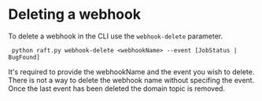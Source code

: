 # Deleting a webhook

To delete a webhook in the CLI use the `webhook-delete` parameter.

` python raft.py webhook-delete <webhookName> --event [JobStatus | BugFound]`

It's required to provide the webhookName and the event you wish to delete. There is not a way to delete the webhook name without specifing the event. Once the last event has been deleted the domain topic is removed.
